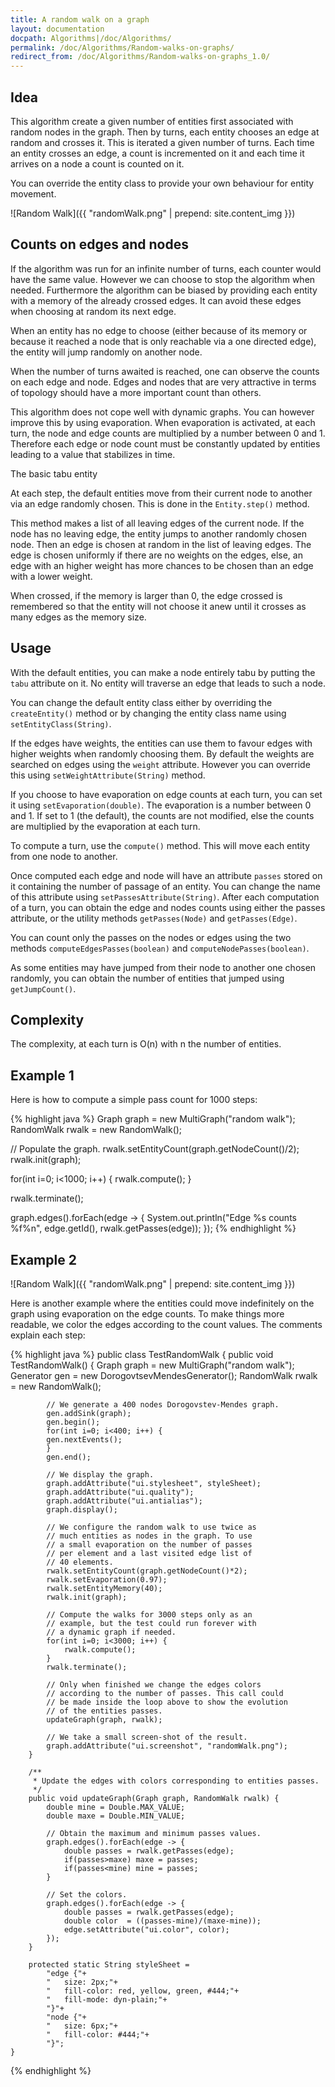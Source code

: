 ```yaml
---
title: A random walk on a graph
layout: documentation
docpath: Algorithms|/doc/Algorithms/
permalink: /doc/Algorithms/Random-walks-on-graphs/
redirect_from: /doc/Algorithms/Random-walks-on-graphs_1.0/
---
```


## Idea

This algorithm create a given number of entities first associated with random
nodes in the graph. Then by turns, each entity chooses an edge at random and
crosses it. This is iterated a given number of turns. Each time an entity
crosses an edge, a count is incremented on it and each time it arrives on
a node a count is counted on it.

You can override the entity class to provide your own behaviour for entity
movement.

![Random Walk]({{ "randomWalk.png" | prepend: site.content_img }})


## Counts on edges and nodes

If the algorithm was run for an infinite number of turns, each counter would
have the same value. However we can choose to stop the algorithm when needed.
Furthermore the algorithm can be biased by providing each entity with a
memory of the already crossed edges. It can avoid these edges when choosing
at random its next edge. 

When an entity has no edge to choose (either because of its memory or because
it reached a node that is only reachable via a one directed edge), the entity
will jump randomly on another node.

When the number of turns
awaited is reached, one can observe the counts on each edge and node. Edges
and nodes that are very attractive in terms of topology should have a more
important count than others.

This algorithm does not cope well with dynamic graphs. You can however improve
this by using evaporation. When evaporation is activated, at each turn, the
node and edge counts are multiplied by a number between 0 and 1. Therefore each
edge or node count must be constantly updated by entities leading to a value that
stabilizes in time.

The basic tabu entity

At each step, the default entities move from their current node to another via
an edge randomly chosen. This is done in the ``Entity.step()`` method.

This method makes a list of all leaving edges of the current node. If the
node has no leaving edge, the entity jumps to another randomly chosen node.
Then an edge is chosen at random in the list of leaving edges. The edge is
chosen uniformly if there are no weights on the edges, else, an edge with
an higher weight has more chances to be chosen than an edge with a lower
weight.

When crossed, if the memory is larger than 0, the edge crossed is remembered
so that the entity will not choose it anew until it crosses as many edges as
the memory size.


## Usage

With the default entities, you can make a node entirely tabu by putting the
``tabu`` attribute on it. No entity will traverse an edge that leads
to such a node.

You can change the default entity class either by overriding the
``createEntity()`` method or by changing the entity class name
using ``setEntityClass(String)``.

If the edges have weights, the entities can use them to favour edges
with higher weights when randomly choosing them. By default the
weights are searched on edges using the ``weight`` attribute. However
you can override this using ``setWeightAttribute(String)`` method.

If you choose to have evaporation on edge counts at each turn, you can
set it using ``setEvaporation(double)``. The evaporation is a number
between 0 and 1. If set to 1 (the default), the counts are not modified,
else the counts are multiplied by the evaporation at each turn.

To compute a turn, use the ``compute()`` method. This will move each
entity from one node to another.

Once computed each edge and node will have an attribute ``passes`` stored
on it containing the number of passage of an entity. You can change the
name of this attribute using ``setPassesAttribute(String)``. After
each computation of a turn, you can obtain the edge and nodes counts using
either the passes attribute, or the utility methods ``getPasses(Node)``
and ``getPasses(Edge)``.

You can count only the passes on the nodes or edges using the two methods
``computeEdgesPasses(boolean)`` and ``computeNodePasses(boolean)``.

As some entities may have jumped from their node to another one chosen
randomly, you can obtain the number of entities that jumped using
``getJumpCount()``. 


## Complexity

The complexity, at each turn is O(n) with n the number of entities.


## Example 1

Here is how to compute a simple pass count for 1000 steps:

{% highlight java %}
Graph graph = new MultiGraph("random walk");
RandomWalk rwalk = new RandomWalk();

// Populate the graph.
rwalk.setEntityCount(graph.getNodeCount()/2);
rwalk.init(graph);

for(int i=0; i<1000; i++) {
	rwalk.compute();
}

rwalk.terminate();

graph.edges().forEach(edge -> {
	System.out.println("Edge %s counts %f%n", edge.getId(), rwalk.getPasses(edge));
});
{% endhighlight %}


## Example 2

![Random Walk]({{ "randomWalk.png" | prepend: site.content_img }})

Here is another example where the entities could move indefinitely on the graph
using evaporation on the edge counts. To make things more readable, we color the
edges according to the count values. The comments explain each step:

{% highlight java %}
    public class TestRandomWalk {
        public void TestRandomWalk() {
    	    Graph graph = new MultiGraph("random walk");
    	    Generator gen   = new DorogovtsevMendesGenerator();
    	    RandomWalk rwalk = new RandomWalk();
    	
            // We generate a 400 nodes Dorogovstev-Mendes graph.
    	    gen.addSink(graph);
    	    gen.begin();
    	    for(int i=0; i<400; i++) {
    		gen.nextEvents();
    	    }
    	    gen.end();
    	
            // We display the graph.
    	    graph.addAttribute("ui.stylesheet", styleSheet);
    	    graph.addAttribute("ui.quality");
    	    graph.addAttribute("ui.antialias");
    	    graph.display();
    	
            // We configure the random walk to use twice as
            // much entities as nodes in the graph. To use
            // a small evaporation on the number of passes
            // per element and a last visited edge list of 
            // 40 elements.
    	    rwalk.setEntityCount(graph.getNodeCount()*2);
    	    rwalk.setEvaporation(0.97);
    	    rwalk.setEntityMemory(40);
    	    rwalk.init(graph);

            // Compute the walks for 3000 steps only as an
            // example, but the test could run forever with
            // a dynamic graph if needed.
    	    for(int i=0; i<3000; i++) {
    	        rwalk.compute();
    	    }
    	    rwalk.terminate();

            // Only when finished we change the edges colors
            // according to the number of passes. This call could
            // be made inside the loop above to show the evolution
            // of the entities passes.
       	    updateGraph(graph, rwalk);

            // We take a small screen-shot of the result.
    	    graph.addAttribute("ui.screenshot", "randomWalk.png");
        }
    
        /**
         * Update the edges with colors corresponding to entities passes.
         */
        public void updateGraph(Graph graph, RandomWalk rwalk) {
            double mine = Double.MAX_VALUE;
    	    double maxe = Double.MIN_VALUE;
    	
            // Obtain the maximum and minimum passes values.
            graph.edges().forEach(edge -> {
			    double passes = rwalk.getPasses(edge);
    	        if(passes>maxe) maxe = passes;
    	        if(passes<mine) mine = passes;
    	    }
    	
            // Set the colors.
			graph.edges().forEach(edge -> {
                double passes = rwalk.getPasses(edge);
    	        double color  = ((passes-mine)/(maxe-mine));
    			edge.setAttribute("ui.color", color);
    	    });
        }
    
        protected static String styleSheet =
    		"edge {"+
    		"	size: 2px;"+
    		"	fill-color: red, yellow, green, #444;"+
    		"	fill-mode: dyn-plain;"+
    		"}"+
    		"node {"+
    		"	size: 6px;"+
    		"	fill-color: #444;"+
    		"}";
    }
{% endhighlight %}

